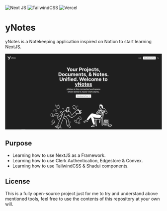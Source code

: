 ![Next JS](https://img.shields.io/badge/Next-black?style=for-the-badge&logo=next.js&logoColor=white) ![TailwindCSS](https://img.shields.io/badge/tailwindcss-%2338B2AC.svg?style=for-the-badge&logo=tailwind-css&logoColor=white) ![Vercel](https://img.shields.io/badge/vercel-%23000000.svg?style=for-the-badge&logo=vercel&logoColor=white)

# yNotes

yNotes is a Notekeeping application inspired on Notion to start learning NextJS.

![yNotes](./public/yNotes.png)

## Purpose

- Learning how to use NextJS as a Framework.
- Learning how to use Clerk Authentication, Edgestore & Convex.
- Learning how to use TailwindCSS & Shadui components.

## License

This is a fully open-source project just for me to try and understand above mentioned tools, feel free to use the contents of this repository at your own will.
